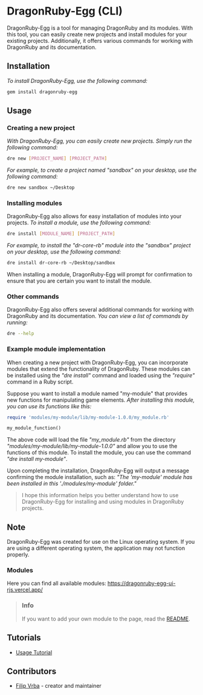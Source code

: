 # DragonRuby-Egg (CLI)
DragonRuby-Egg is a tool for managing DragonRuby and its modules. With this tool, you can easily create new projects and install modules for your existing projects. Additionally, it offers various commands for working with DragonRuby and its documentation.

## Installation

*To install DragonRuby-Egg, use the following command:*
```bash
gem install dragonruby-egg
```

## Usage
### Creating a new project

*With DragonRuby-Egg, you can easily create new projects. Simply run the following command:*
```bash
dre new [PROJECT_NAME] [PROJECT_PATH]
```

*For example, to create a project named "sandbox" on your desktop, use the following command:*
```bash
dre new sandbox ~/Desktop
```

### Installing modules
DragonRuby-Egg also allows for easy installation of modules into your projects.
*To install a module, use the following command:*
```bash
dre install [MODULE_NAME] [PROJECT_PATH]
```

*For example, to install the "dr-core-rb" module into the "sandbox" project on your desktop, use the following command:*
```bash
dre install dr-core-rb ~/Desktop/sandbox
```

When installing a module, DragonRuby-Egg will prompt for confirmation to ensure that you are certain you want to install the module.

### Other commands

DragonRuby-Egg also offers several additional commands for working with DragonRuby and its documentation.
*You can view a list of commands by running:*

```bash
dre --help
```

### Example module implementation

When creating a new project with DragonRuby-Egg, you can incorporate modules that extend the functionality of DragonRuby. These modules can be installed using the *"dre install"* command and loaded using the *"require"* command in a Ruby script.

Suppose you want to install a module named "my-module" that provides new functions for manipulating game elements.
*After installing this module, you can use its functions like this:*
```ruby
require 'modules/my-module/lib/my-module-1.0.0/my_module.rb'

my_module_function()
```

The above code will load the file *"my_module.rb"* from the directory *"modules/my-module/lib/my-module-1.0.0"* and allow you to use the functions of this module. To install the module, you can use the command *"dre install my-module"*.

Upon completing the installation, DragonRuby-Egg will output a message confirming the module installation, such as: *"The 'my-module' module has been installed in this './modules/my-module' folder."*

> I hope this information helps you better understand how to use DragonRuby-Egg for installing and using modules in DragonRuby projects.

## Note
DragonRuby-Egg was created for use on the Linux operating system. If you are using a different operating system, the application may not function properly.

### Modules
Here you can find all available modules: https://dragonruby-egg-ui-rjs.vercel.app/

> ### Info
> If you want to add your own module to the page, read the [README](https://github.com/filipvrba/dragonruby-egg-ui-rjs/blob/main/README.md).

## Tutorials
- [Usage Tutorial](./docs/usage_tutorial.md)

## Contributors
- [Filip Vrba](https://github.com/filipvrba) - creator and maintainer